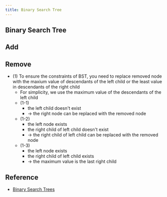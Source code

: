 ```yaml
---
title: Binary Search Tree
---
```


## Binary Search Tree

## Add

## Remove
* (1) To ensure the constraints of BST, you need to replace removed node with the maxium value of descendants of the left child or the least value in descendants of the right child
    * For simplicity, we use the maximum value of the descendants of the left child
    * (1-1)
        * the left child doesn't exist
        * -> the right node can be replaced with the removed node
    * (1-2) 
        * the left node exists
        * the right child of left child doesn't exist
        * -> the right child of left child can be replaced with the removed node
    * (1-3) 
        * the left node exists
        * the right child of left child exists
        * -> the maximum value is the last right child


## Reference
* [Binary Search Trees](https://www.cs.auckland.ac.nz/courses/compsci220s1c/lectures/2016S1C/CS220-Lecture14.pdf)
